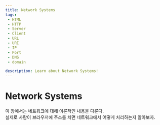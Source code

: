 ```yaml
---
title: Network Systems
tags: 
 - HTML
 - HTTP
 - Server
 - Client
 - URL
 - URI
 - IP
 - Port
 - DNS
 - domain

description: Learn about Network Systems!
---
```


# Network Systems
이 장에서는 네트워크에 대해 이론적인 내용을 다룬다.  
실제로 사람이 브라우저에 주소를 치면 네트워크에서 어떻게 처리하는지 알아보자.  
